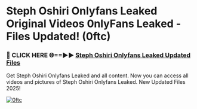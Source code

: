 # Steph Oshiri Onlyfans Leaked Original Videos 0nlyFans Leaked - Files Updated! (0ftc)

<h3>🔴 CLICK HERE 🌐==►► <a href="https://tinyurl.com/ms9xzufz" rel="nofollow">Steph Oshiri Onlyfans Leaked Updated Files</a></h3>

Get Steph Oshiri Onlyfans Leaked and all content. Now you can access all videos and pictures of Steph Oshiri Onlyfans Leaked. New Updated Files 2025!

[![0ftc](https://i.imgur.com/PQ7UWWw.gif)](https://tinyurl.com/ms9xzufz)
